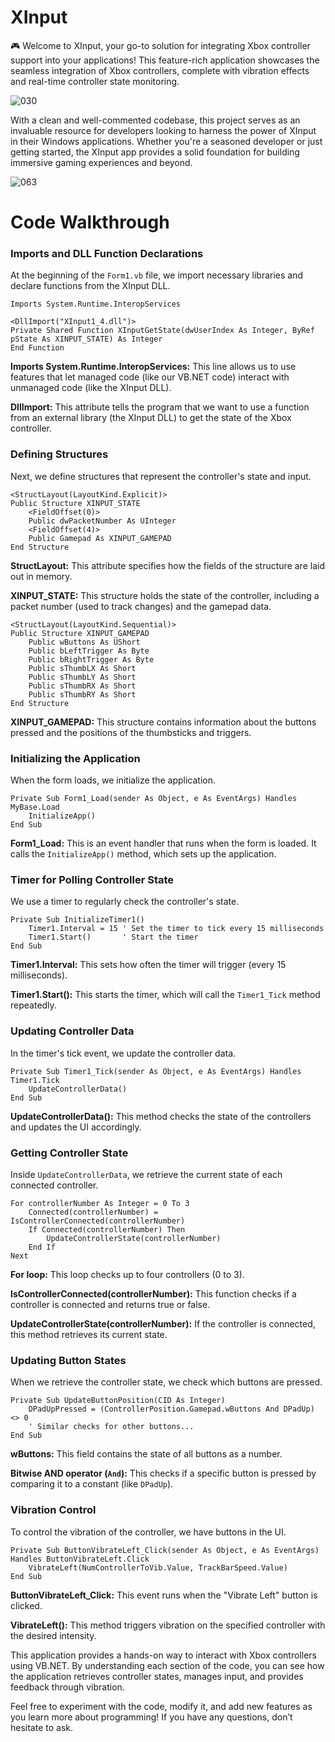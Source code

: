 # XInput

🎮 Welcome to XInput, your go-to solution for integrating Xbox controller support into your applications! This feature-rich application showcases the seamless integration of Xbox controllers, complete with vibration effects and real-time controller state monitoring. 


![030](https://github.com/user-attachments/assets/9908bb44-b9ce-4bf1-b292-a8c8eb28124e)


With a clean and well-commented codebase, this project serves as an invaluable resource for developers looking to harness the power of XInput in their Windows applications. Whether you're a seasoned developer or just getting started, the XInput app provides a solid foundation for building immersive gaming experiences and beyond.






![063](https://github.com/user-attachments/assets/42017bca-10fc-4792-a0e2-005893763b00)








# Code Walkthrough
### Imports and DLL Function Declarations
At the beginning of the ```Form1.vb``` file, we import necessary libraries and declare functions from the XInput DLL.

``` vbnet
Imports System.Runtime.InteropServices

<DllImport("XInput1_4.dll")>
Private Shared Function XInputGetState(dwUserIndex As Integer, ByRef pState As XINPUT_STATE) As Integer
End Function
```

**Imports System.Runtime.InteropServices:** This line allows us to use features that let managed code (like our VB.NET code) interact with unmanaged code (like the XInput DLL).

**DllImport:** This attribute tells the program that we want to use a function from an external library (the XInput DLL) to get the state of the Xbox controller.



### Defining Structures

Next, we define structures that represent the controller's state and input.

``` vbnet
<StructLayout(LayoutKind.Explicit)>
Public Structure XINPUT_STATE
    <FieldOffset(0)>
    Public dwPacketNumber As UInteger
    <FieldOffset(4)>
    Public Gamepad As XINPUT_GAMEPAD
End Structure
```
**StructLayout:** This attribute specifies how the fields of the structure are laid out in memory.

**XINPUT_STATE:** This structure holds the state of the controller, including a packet number (used to track changes) and the gamepad data.

``` vbnet
<StructLayout(LayoutKind.Sequential)>
Public Structure XINPUT_GAMEPAD
    Public wButtons As UShort
    Public bLeftTrigger As Byte
    Public bRightTrigger As Byte
    Public sThumbLX As Short
    Public sThumbLY As Short
    Public sThumbRX As Short
    Public sThumbRY As Short
End Structure
```

**XINPUT_GAMEPAD:** This structure contains information about the buttons pressed and the positions of the thumbsticks and triggers.


### Initializing the Application


When the form loads, we initialize the application.

``` vbnet
Private Sub Form1_Load(sender As Object, e As EventArgs) Handles MyBase.Load
    InitializeApp()
End Sub
```

**Form1_Load:** This is an event handler that runs when the form is loaded. It calls the ```InitializeApp()``` method, which sets up the application.


### Timer for Polling Controller State

We use a timer to regularly check the controller's state.

``` vbnet
Private Sub InitializeTimer1()
    Timer1.Interval = 15 ' Set the timer to tick every 15 milliseconds
    Timer1.Start()       ' Start the timer
End Sub
```

**Timer1.Interval:** This sets how often the timer will trigger (every 15 milliseconds).

**Timer1.Start():** This starts the timer, which will call the ```Timer1_Tick``` method repeatedly.

### Updating Controller Data

In the timer's tick event, we update the controller data.

``` vbnet
Private Sub Timer1_Tick(sender As Object, e As EventArgs) Handles Timer1.Tick
    UpdateControllerData()
End Sub
```

**UpdateControllerData():** This method checks the state of the controllers and updates the UI accordingly.

### Getting Controller State

Inside ```UpdateControllerData```, we retrieve the current state of each connected controller.

``` vbnet
For controllerNumber As Integer = 0 To 3
    Connected(controllerNumber) = IsControllerConnected(controllerNumber)
    If Connected(controllerNumber) Then
        UpdateControllerState(controllerNumber)
    End If
Next
```

**For loop:** This loop checks up to four controllers (0 to 3).

**IsControllerConnected(controllerNumber):** This function checks if a controller is connected and returns true or false.

**UpdateControllerState(controllerNumber):** If the controller is connected, this method retrieves its current state.


### Updating Button States



When we retrieve the controller state, we check which buttons are pressed.

``` vbnet
Private Sub UpdateButtonPosition(CID As Integer)
    DPadUpPressed = (ControllerPosition.Gamepad.wButtons And DPadUp) <> 0
    ' Similar checks for other buttons...
End Sub
```

**wButtons:** This field contains the state of all buttons as a number.

**Bitwise AND operator (```And```):** This checks if a specific button is pressed by comparing it to a constant (like ```DPadUp```).

### Vibration Control


To control the vibration of the controller, we have buttons in the UI.

``` vbnet
Private Sub ButtonVibrateLeft_Click(sender As Object, e As EventArgs) Handles ButtonVibrateLeft.Click
    VibrateLeft(NumControllerToVib.Value, TrackBarSpeed.Value)
End Sub
```

**ButtonVibrateLeft_Click:** This event runs when the "Vibrate Left" button is clicked.

**VibrateLeft():** This method triggers vibration on the specified controller with the desired intensity.




This application provides a hands-on way to interact with Xbox controllers using VB.NET. By understanding each section of the code, you can see how the application retrieves controller states, manages input, and provides feedback through vibration.

Feel free to experiment with the code, modify it, and add new features as you learn more about programming! If you have any questions, don’t hesitate to ask.




